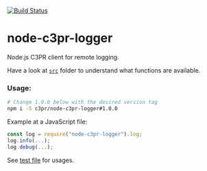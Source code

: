 [![Build Status](https://travis-ci.org/c3pr/node-c3pr-logger.svg?branch=master)](https://travis-ci.org/c3pr/node-c3pr-logger)

# node-c3pr-logger

Node.js C3PR client for remote logging.

Have a look at [`src`](src) folder to understand what functions are available.

### Usage:

```bash
# Change 1.0.0 below with the desired version tag
npm i -S c3pr/node-c3pr-logger#1.0.0
```

Example at a JavaScript file:

```javascript
const log = require("node-c3pr-logger").log;
log.info(...);
log.debug(...);
```

See [test file](src/log.test.js) for usages.